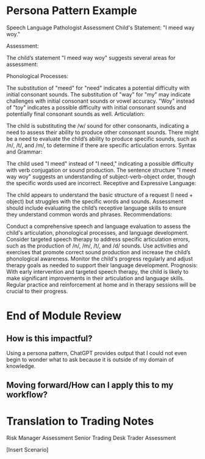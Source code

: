 # Persona Pattern Example
Speech Language Pathologist Assessment
Child's Statement:
"I meed way woy."

Assessment:

The child’s statement "I meed way woy" suggests several areas for assessment:

Phonological Processes:

The substitution of "meed" for "need" indicates a potential difficulty with initial consonant sounds.
The substitution of "way" for "my" may indicate challenges with initial consonant sounds or vowel accuracy.
"Woy" instead of "toy" indicates a possible difficulty with initial consonant sounds and potentially final consonant sounds as well.
Articulation:

The child is substituting the /w/ sound for other consonants, indicating a need to assess their ability to produce other consonant sounds.
There might be a need to evaluate the child’s ability to produce specific sounds, such as /n/, /t/, and /m/, to determine if there are specific articulation errors.
Syntax and Grammar:

The child used "I meed" instead of "I need," indicating a possible difficulty with verb conjugation or sound production.
The sentence structure "I meed way woy" suggests an understanding of subject-verb-object order, though the specific words used are incorrect.
Receptive and Expressive Language:

The child appears to understand the basic structure of a request (I need + object) but struggles with the specific words and sounds.
Assessment should include evaluating the child’s receptive language skills to ensure they understand common words and phrases.
Recommendations:

Conduct a comprehensive speech and language evaluation to assess the child's articulation, phonological processes, and language development.
Consider targeted speech therapy to address specific articulation errors, such as the production of /n/, /m/, /t/, and /d/ sounds.
Use activities and exercises that promote correct sound production and increase the child’s phonological awareness.
Monitor the child's progress regularly and adjust therapy goals as needed to support their language development.
Prognosis:
With early intervention and targeted speech therapy, the child is likely to make significant improvements in their articulation and language skills. Regular practice and reinforcement at home and in therapy sessions will be crucial to their progress.



# End of Module Review
## How is this impactful?
Using a persona pattern, ChatGPT provides output that I could not even begin to wonder what to ask because it is outside of my domain of knowledge.

## Moving forward/How can I apply this to my workflow? 

# Translation to Trading Notes
Risk Manager Assessment
Senior Trading Desk Trader Assessment

[Insert Scenario]

